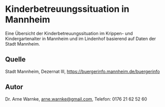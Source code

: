 # Kinderbetreuungssituation in Mannheim

Eine Übersicht der Kinderbetreuungssituation im Krippen- und Kindergartenalter in Mannheim und im Lindenhof basierend auf Daten der Stadt Mannheim.

## Quelle

Stadt Mannheim, Dezernat III, https://buergerinfo.mannheim.de/buergerinfo

## Autor

Dr. Arne Warnke, arne.warnke@gmail.com, Telefon: 0176 21 62 52 60